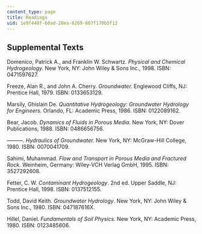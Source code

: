 ```yaml
---
content_type: page
title: Readings
uid: 1e9f448f-60ad-28ea-8269-607f170b5f12
---
```


Supplemental Texts
------------------

Domenico, Patrick A., and Franklin W. Schwartz. _Physical and Chemical Hydrogeology._ New York, NY: John Wiley & Sons Inc., 1998. ISBN: 0471597627.

Freeze, Alan R., and John A. Cherry. _Groundwater._ Englewood Cliffs, NJ: Prentice Hall, 1979. ISBN: 0133653129.

Marsily, Ghislain De. _Quantitative Hydrogeology: Groundwater Hydrology for Engineers._ Orlando, FL: Academic Press, 1986. ISBN: 0122089162.

Bear, Jacob. _Dynamics of Fluids in Porous Media._ New York, NY: Dover Publications, 1988. ISBN: 0486656756.

———. _Hydraulics of Groundwater._ New York, NY: McGraw-Hill College, 1980. ISBN: 0070041709.

Sahimi, Muhammad. _Flow and Transport in Porous Media and Fractured Rock._ Weinheim, Germany: Wiley-VCH Verlag GmbH, 1995. ISBN: 3527292608.

Fetter, C. W. _Contaminant Hydrogeology_. 2nd ed. Upper Saddle, NJ: Prentice Hall, 1998. ISBN: 0137512155.

Todd, David Keith. _Groundwater Hydrology_. New York, NY: John Wiley & Sons Inc., 1980. ISBN: 047187616X.

Hillel, Daniel. _Fundamentals of Soil Physics_. New York, NY: Academic Press, 1980. ISBN: 0123485606.